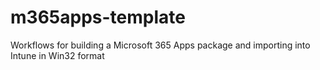 # m365apps-template
Workflows for building a Microsoft 365 Apps package and importing into Intune in Win32 format
